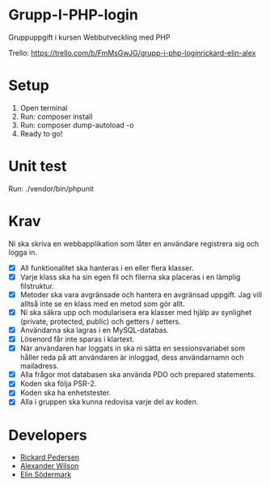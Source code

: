 # Grupp-I-PHP-login
Gruppuppgift i kursen Webbutveckling med PHP

Trello:
    https://trello.com/b/FmMsGwJG/grupp-i-php-loginrickard-elin-alex

# Setup
1. Open terminal
2. Run: composer install
3. Run: composer dump-autoload -o
4. Ready to go!

# Unit test
Run: ./vendor/bin/phpunit

# Krav
Ni ska skriva en webbapplikation som låter en användare registrera sig och logga in.

- [x] All funktionalitet ska hanteras i en eller flera klasser.
- [x] Varje klass ska ha sin egen fil och filerna ska placeras i en lämplig filstruktur.
- [x] Metoder ska vara avgränsade och hantera en avgränsad uppgift. Jag vill alltså inte se en klass med en metod som gör allt.
- [x] Ni ska säkra upp och modularisera era klasser med hjälp av synlighet (private, protected, public) och getters / setters.
- [x] Användarna ska lagras i en MySQL-databas.
- [x] Lösenord får inte sparas i klartext.
- [x] När användaren har loggats in ska ni sätta en sessionsvariabel som håller reda på att användaren är inloggad, dess användarnamn och mailadress.
- [x] Alla frågor mot databasen ska använda PDO och prepared statements.
- [x] Koden ska följa PSR-2.
- [x] Koden ska ha enhetstester.
- [x] Alla i gruppen ska kunna redovisa varje del av koden.

# Developers
- [Rickard Pedersen](https://github.com/RickardPedersen)
- [Alexander Wilson](https://github.com/KaptenAlex)
- [Elin Södermark](https://github.com/esodermark)
